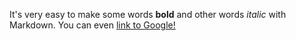 It's very easy to make some words **bold** and other words
*italic* with Markdown. You can even
[link to Google!](http://google.com)
